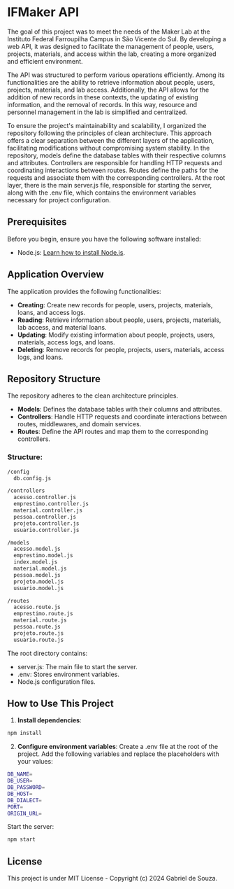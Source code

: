 # IFMaker API

The goal of this project was to meet the needs of the Maker Lab at the Instituto Federal Farroupilha Campus in São Vicente do Sul. By developing a web API, it was designed to facilitate the management of people, users, projects, materials, and access within the lab, creating a more organized and efficient environment.

The API was structured to perform various operations efficiently. Among its functionalities are the ability to retrieve information about people, users, projects, materials, and lab access. Additionally, the API allows for the addition of new records in these contexts, the updating of existing information, and the removal of records. In this way, resource and personnel management in the lab is simplified and centralized.

To ensure the project's maintainability and scalability, I organized the repository following the principles of clean architecture. This approach offers a clear separation between the different layers of the application, facilitating modifications without compromising system stability. In the repository, models define the database tables with their respective columns and attributes. Controllers are responsible for handling HTTP requests and coordinating interactions between routes. Routes define the paths for the requests and associate them with the corresponding controllers. At the root layer, there is the main server.js file, responsible for starting the server, along with the .env file, which contains the environment variables necessary for project configuration.

## Prerequisites

Before you begin, ensure you have the following software installed:
 
 - Node.js: [Learn how to install Node.js](https://nodejs.org/).

## Application Overview

The application provides the following functionalities:

 - **Creating**: Create new records for people, users, projects, materials, loans, and access logs.
 - **Reading**: Retrieve information about people, users, projects, materials, lab access, and material loans.
 - **Updating**: Modify existing information about people, projects, users, materials, access logs, and loans.
 - **Deleting**: Remove records for people, projects, users, materials, access logs, and loans.

## Repository Structure

The repository adheres to the clean architecture principles.

 - **Models**: Defines the database tables with their columns and attributes.
 - **Controllers**: Handle HTTP requests and coordinate interactions between routes, middlewares, and domain services.
 - **Routes**: Define the API routes and map them to the corresponding controllers.

### Structure:

```bash
/config
  db.config.js

/controllers
  acesso.controller.js
  emprestimo.controller.js
  material.controller.js
  pessoa.controller.js
  projeto.controller.js
  usuario.controller.js

/models
  acesso.model.js
  emprestimo.model.js
  index.model.js
  material.model.js
  pessoa.model.js
  projeto.model.js
  usuario.model.js

/routes
  acesso.route.js
  emprestimo.route.js
  material.route.js
  pessoa.route.js
  projeto.route.js
  usuario.route.js
```

The root directory contains:

 - server.js: The main file to start the server.
 - .env: Stores environment variables.
 - Node.js configuration files.

## How to Use This Project

1. **Install dependencies**: 
```bash
npm install
```

2. **Configure environment variables**: Create a .env file at the root of the project. Add the following variables and replace the placeholders with your values:

```bash
DB_NAME=
DB_USER=
DB_PASSWORD=
DB_HOST=
DB_DIALECT=
PORT=
ORIGIN_URL=
```

Start the server:
```bash
npm start
```

## License

This project is under MIT License - Copyright (c) 2024 Gabriel de Souza.

